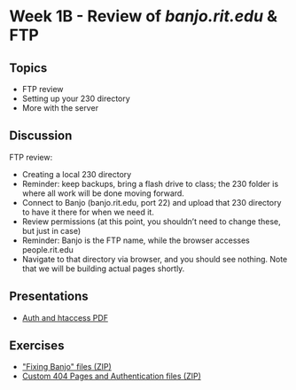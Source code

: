 # Week 1B - Review of *banjo.rit.edu* & FTP

## Topics
- FTP review
- Setting up your 230 directory
- More with the server

## Discussion
FTP review:
   - Creating a local 230 directory
   - Reminder: keep backups, bring a flash drive to class; the 230 folder is where all work will be done moving forward.
   - Connect to Banjo (banjo.rit.edu, port 22) and upload that 230 directory to have it there for when we need it.
   - Review permissions (at this point, you shouldn’t need to change these, but just in case)
   - Reminder: Banjo is the FTP name, while the browser accesses people.rit.edu
   - Navigate to that directory via browser, and you should see nothing. Note that we will be building actual pages shortly.

## Presentations
- [Auth and htaccess PDF](../docs/Auth_and_htaccess.pdf)

## Exercises
- ["Fixing Banjo" files (ZIP)](../exercises/FixingBanjo.zip)
- [Custom 404 Pages and Authentication files (ZIP)](../exercises/Custom_404_Auth_start.zip)


